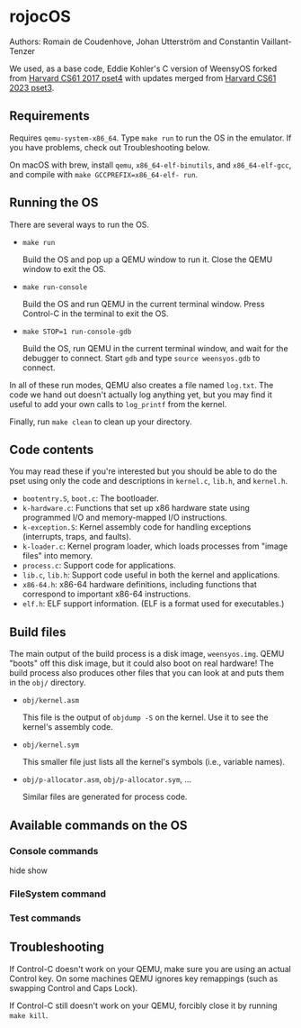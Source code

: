 # rojocOS
Authors: Romain de Coudenhove, Johan Utterström and Constantin Vaillant-Tenzer

We used, as a base code, Eddie Kohler's C version of WeensyOS forked from [Harvard CS61 2017 
pset4](https://github.com/cs61/cs61-psets-f17) with updates merged
from [Harvard CS61 2023 pset3](https://github.com/cs61/cs61-f23-psets).

## Requirements

Requires `qemu-system-x86_64`. Type `make run` to run the OS in the 
emulator. If you have problems, check out Troubleshooting below.

On macOS with brew, install `qemu`, `x86_64-elf-binutils`, and 
`x86_64-elf-gcc`, and compile with `make GCCPREFIX=x86_64-elf- run`.

## Running the OS

There are several ways to run the OS.

*   `make run`

    Build the OS and pop up a QEMU window to run it. Close the QEMU
    window to exit the OS.

*   `make run-console`

    Build the OS and run QEMU in the current terminal window. Press
    Control-C in the terminal to exit the OS.

*   `make STOP=1 run-console-gdb`

    Build the OS, run QEMU in the current terminal window, and wait for the 
    debugger to connect. Start `gdb` and type `source weensyos.gdb` to 
    connect.

In all of these run modes, QEMU also creates a file named `log.txt`.
The code we hand out doesn't actually log anything yet, but you may
find it useful to add your own calls to `log_printf` from the kernel.

Finally, run `make clean` to clean up your directory.

## Code contents

You may read these if you're interested but you should be able to do
the pset using only the code and descriptions in `kernel.c`, `lib.h`,
and `kernel.h`.

*   `bootentry.S`, `boot.c`: The bootloader.
*   `k-hardware.c`: Functions that set up x86 hardware state using
    programmed I/O and memory-mapped I/O instructions.
*   `k-exception.S`: Kernel assembly code for handling exceptions
    (interrupts, traps, and faults).
*   `k-loader.c`: Kernel program loader, which loads processes from
    "image files" into memory.
*   `process.c`: Support code for applications.
*   `lib.c`, `lib.h`: Support code useful in both the kernel and
    applications.
*   `x86-64.h`: x86-64 hardware definitions, including functions that
    correspond to important x86-64 instructions.
*   `elf.h`: ELF support information. (ELF is a format used for
    executables.)

## Build files

The main output of the build process is a disk image, `weensyos.img`.
QEMU "boots" off this disk image, but it could also boot on real
hardware! The build process also produces other files that you can
look at and puts them in the `obj/` directory.

*   `obj/kernel.asm`

    This file is the output of `objdump -S` on the kernel. Use it to see
    the kernel's assembly code.

*   `obj/kernel.sym`

    This smaller file just lists all the kernel's symbols (i.e.,
    variable names).

*   `obj/p-allocator.asm`, `obj/p-allocator.sym`, ...

    Similar files are generated for process code.

## Available commands on the OS



### Console commands

hide
show

### FileSystem command

### Test commands


## Troubleshooting

If Control-C doesn't work on your QEMU, make sure you are using an
actual Control key. On some machines QEMU ignores key remappings (such
as swapping Control and Caps Lock).

If Control-C still doesn't work on your QEMU, forcibly close it by
running `make kill`.